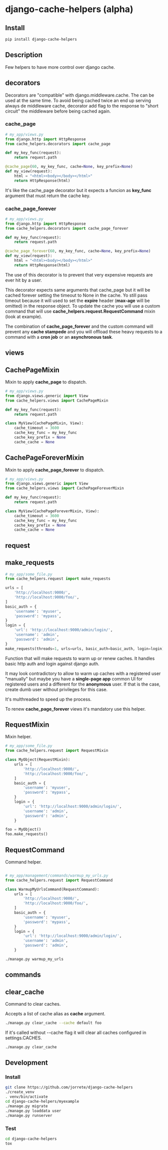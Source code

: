 # django-cache-helpers (alpha)

## Install

```bash
pip install django-cache-helpers
```

## Description

Few helpers to have more control over django cache.

## decorators

Decorators are "compatible" with django.middleware.cache. The can be used at the same time.
To avoid being cached twice an end up serving always de middleware cache, decorator add flag to the response to "short circuit" the middleware before being cached again.

### cache_page

```python
# my_app/views.py
from django.http import HttpResponse
from cache_helpers.decorators import cache_page

def my_key_func(request):
    return request.path

@cache_page(60, my_key_func, cache=None, key_prefix=None)
def my_view(request):
    html = "<html><body></body></html>"
    return HttpResponse(html)
```

It's like the cache_page decorator but it expects a funcion as **key_func** argument that must return the cache key.

### cache_page_forever

```python
# my_app/views.py
from django.http import HttpResponse
from cache_helpers.decorators import cache_page_forever

def my_key_func(request):
    return request.path

@cache_page_forever(60, my_key_func, cache=None, key_prefix=None)
def my_view(request):
    html = "<html><body></body></html>"
    return HttpResponse(html)
```

The use of this decorator is to prevent that very expensive requests are ever hit by a user.

This decorator expects same arguments that cache_page but it will be cached forever setting the timeout to None in the cache. Yo still pass timeout because it will used to set the **expire** header (**max-age** will be omitted) in the response object.
To update the cache you will use a custom command that will use **cache_helpers.request.RequestCommand** mixin (look at example).

The combination of **cache_page_forever** and the custom command will prevent any **cache stampede** and you will offload these heavy requests to a command with a **cron job** or an **asynchronous task**.

## views

## CachePageMixin

Mixin to apply **cache_page** to dispatch.

```python
# my_app/views.py
from django.views.generic import View
from cache_helpers.views import CachePageMixin

def my_key_func(request):
    return request.path

class MyView(CachePageMixin, View):
    cache_timeout = 3600
    cache_key_func = my_key_func
    cache_key_prefix = None
    cache_cache = None
```

## CachePageForeverMixin

Mixin to apply **cache_page_forever** to dispatch.

```python
# my_app/views.py
from django.views.generic import View
from cache_helpers.views import CachePageForeverMixin

def my_key_func(request):
    return request.path

class MyView(CachePageForeverMixin, View):
    cache_timeout = 3600
    cache_key_func = my_key_func
    cache_key_prefix = None
    cache_cache = None
```

## request

## make_requests

```python
# my_app/some_file.py
from cache_helpers.request import make_requests

urls = [
    'http://localhost:9000/',
    'http://localhost:9000/foo/',
]
basic_auth = {
    'username': 'myuser',
    'password': 'mypass',
}
login = {
    'url': 'http://localhost:9000/admin/login/',
    'username': 'admin',
    'password': 'admin',
}
make_requests(threads=1, urls=urls, basic_auth=basic_auth, login=login)
```

Function that will make requests to warm up or renew caches. It handles basic http auth and login against django auth.

It may look contradictory to allow to warm up caches with a registered user "manually" but maybe you have a **single-page app** common UI for registered users and a different for the **anonymous** user. If that is the case, create dumb user without privileges for this case.

It's multhreaded to speed up the process.

To renew **cache_page_forever** views it's mandatory use this helper.

## RequestMixin

Mixin helper.

```python
# my_app/some_file.py
from cache_helpers.request import RequestMixin

class MyObject(RequestMixin):
    urls = [
        'http://localhost:9000/',
        'http://localhost:9000/foo/',
    ]
    basic_auth = {
        'username': 'myuser',
        'password': 'mypass',
    }
    login = {
        'url': 'http://localhost:9000/admin/login/',
        'username': 'admin',
        'password': 'admin',
    }

foo = MyObject()
foo.make_requests()
```

## RequestCommand

Command helper.

```python

# my_app/management/commands/warmup_my_urls.py
from cache_helpers.request import RequestCommand

class WarmupMyUrlsCommand(RequestCommand):
    urls = [
        'http://localhost:9000/',
        'http://localhost:9000/foo/',
    ]
    basic_auth = {
        'username': 'myuser',
        'password': 'mypass',
    }
    login = {
        'url': 'http://localhost:9000/admin/login/',
        'username': 'admin',
        'password': 'admin',
    }
```

```bash
./manage.py warmup_my_urls
```

## commands

## clear_cache

Command to clear caches.

Accepts a list of cache alias as **cache** argument.

```bash
./manage.py clear_cache --cache default foo
```

If it's called without --cache flag it will clear all caches configured in settings.CACHES.

```bash
./manage.py clear_cache
```

## Development

### Install

```bash
git clone https://github.com/jorrete/django-cache-helpers
./create_venv
. venv/bin/activate
cd django-cache-helpers/myexample
./manage.py migrate
./manage.py loaddata user
./manage.py runserver
```

### Test

```bash
cd django-cache-helpers
tox
```
